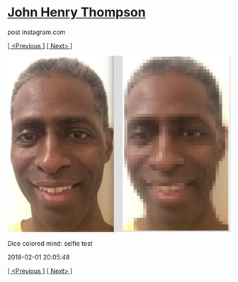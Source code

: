 # [John Henry Thompson](../README.md)
post instagram.com

[[ <Previous ]](2018-02-03-1.md) [[ Next> ]](2018-02-01-2.md)

[![](../media/2018-02-01/Dice-colored-mind-selfie-test.jpg)](../README.md)

Dice colored mind: selfie test

2018-02-01 20:05:48

[[ <Previous ]](2018-02-03-1.md) [[ Next> ]](2018-02-01-2.md)